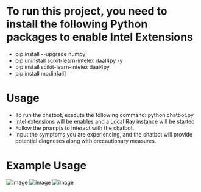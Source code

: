 # To run this project, you need to install the following Python packages to enable Intel Extensions
- pip install --upgrade numpy
- pip uninstall scikit-learn-intelex daal4py -y
- pip install scikit-learn-intelex daal4py
- pip install modin[all]

# Usage
- To run the chatbot, execute the following command:
      python chatbot.py
- Intel extensions will be enables and a Local Ray instance will be started
- Follow the prompts to interact with the chatbot.
- Input the symptoms you are experiencing, and the chatbot will provide potential diagnoses along with precautionary measures.

# Example Usage
![image](https://github.com/user-attachments/assets/1c17ca7a-6c33-445c-abd3-5f341a6d5588)
![image](https://github.com/user-attachments/assets/bf7b9198-a581-483a-b6a5-6d6abf7a1a74)
![image](https://github.com/user-attachments/assets/31b2c646-c67b-4587-b9e0-b6749efa4fc3)
